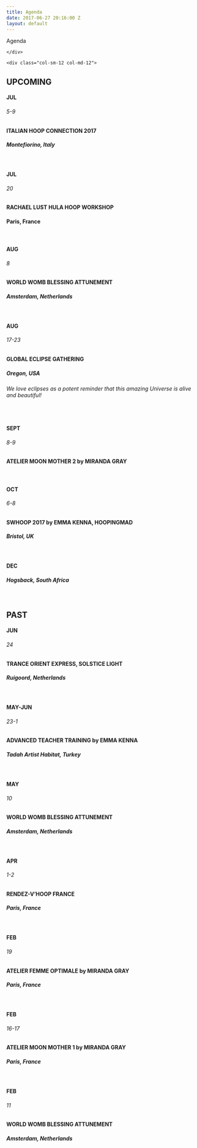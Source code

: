 ```yaml
---
title: Agenda
date: 2017-06-27 20:16:00 Z
layout: default
---
```

<section id="home" class="module-hero module-parallax module-fade module-full-height bg-dark-50" data-background="{{ site.baseurl }}{% link /assets/images2/agenda.jpg %}">

  <div class="hs-caption container">
    <div class="caption-content">
      <div class="hs-title-size-3 font-alt m-b-20">
      Agenda
      </div>

    </div>
  </div>

</section >

<div class="wrapper">
<div class="container-fluid">

  <div class="row relative">

    <div class="col-sm-12 col-md-12">
<div class="module-subtitle font-sub agenda">

<section id="agenda" markdown="1">

# UPCOMING

#### **JUL**
###### 5-9
#### **ITALIAN HOOP CONNECTION 2017**
##### Montefiorino, Italy
<br>

#### **JUL**
###### 20
#### **RACHAEL LUST HULA HOOP WORKSHOP**
#### Paris, France
<br>

#### **AUG**
###### 8
#### **WORLD WOMB BLESSING ATTUNEMENT**
##### Amsterdam, Netherlands
<br>

#### **AUG**
###### 17-23
#### **GLOBAL ECLIPSE GATHERING**
##### Oregon, USA
###### We love eclipses as a potent reminder that this amazing Universe is alive and beautiful!
<br>

#### **SEPT**
###### 8-9
#### **ATELIER MOON MOTHER 2 by MIRANDA GRAY**
<br>

#### **OCT**
###### 6-8
#### **SWHOOP 2017 by EMMA KENNA, HOOPINGMAD**
##### Bristol, UK
<br>

#### **DEC**
##### Hogsback, South Africa
<br>




# PAST
#### **JUN**
###### 24
#### **TRANCE ORIENT EXPRESS, SOLSTICE LIGHT**
##### Ruigoord, Netherlands
<br>

#### **MAY-JUN**
###### 23-1
#### **ADVANCED TEACHER TRAINING by EMMA KENNA**
##### Tadah Artist Habitat, Turkey
<br>

#### **MAY**
###### 10
#### **WORLD WOMB BLESSING ATTUNEMENT**
##### Amsterdam, Netherlands
<br>

#### **APR**
###### 1-2
#### **RENDEZ-V’HOOP FRANCE**
##### Paris, France
<br>

#### **FEB**
###### 19
#### **ATELIER FEMME OPTIMALE by MIRANDA GRAY**
##### Paris, France
<br>

#### **FEB**
###### 16-17
#### **ATELIER MOON MOTHER 1 by MIRANDA GRAY**
##### Paris, France
<br>

#### **FEB**
###### 11
#### **WORLD WOMB BLESSING ATTUNEMENT**
##### Amsterdam, Netherlands
<br>

</section>

</div>
</div>
</div>
</div>
</div>
